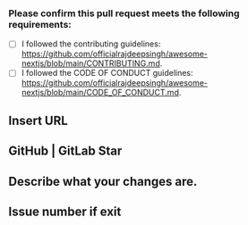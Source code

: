 <!-- Thank you for contributing! -->

### Please confirm this pull request meets the following requirements:

- [ ] I followed the contributing guidelines: <https://github.com/officialrajdeepsingh/awesome-nextjs/blob/main/CONTRIBUTING.md>.
- [ ] I followed the CODE OF CONDUCT guidelines: <https://github.com/officialrajdeepsingh/awesome-nextjs/blob/main/CODE_OF_CONDUCT.md>.

## Insert URL
<!-- **[GitHub | GitLab]** -->

<!-- **[NPM | jsr]** -->

<!-- **[Website]** -->

## GitHub | GitLab Star

<!-- Adding Github or GitLab star related to your project.  -->

## Describe what your changes are.

<!-- Please include a clear summary of the changes related to your issues. -->

## Issue number if exit

<!-- Please note: we will close your PR without comment if you do not check the boxes above and provide ALL requested information. -->
